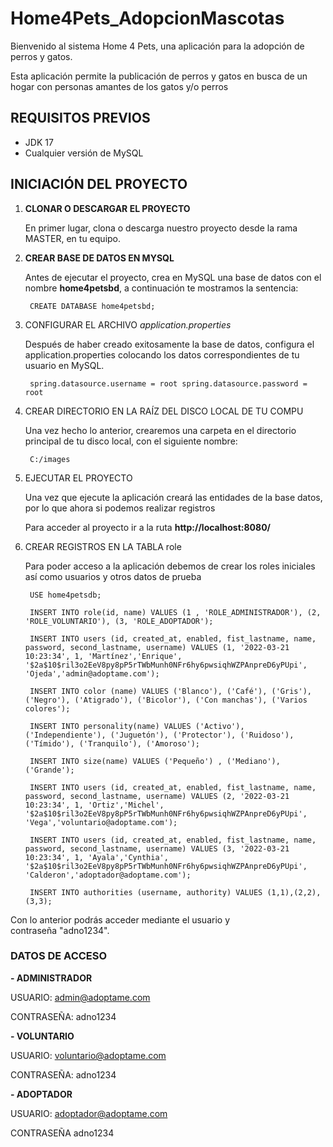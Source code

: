 # Home4Pets_AdopcionMascotas

Bienvenido al sistema Home 4 Pets, una aplicación para la adopción de perros y gatos.

Esta aplicación permite la publicación de perros y gatos en busca de un hogar con personas amantes de los gatos y/o perros

## REQUISITOS PREVIOS 

- JDK 17
- Cualquier versión de MySQL

## INICIACIÓN DEL PROYECTO
1. **CLONAR O DESCARGAR EL PROYECTO**

    En primer lugar, clona o descarga nuestro proyecto desde la rama MASTER, en tu equipo.

2. **CREAR BASE DE DATOS EN MYSQL**

    Antes de ejecutar el proyecto, crea en MySQL una base de datos con el nombre **home4petsbd**, a continuación te mostramos la sentencia:

        CREATE DATABASE home4petsbd;

3. CONFIGURAR EL ARCHIVO *application.properties*

     Después de haber creado exitosamente la base de datos, configura el application.properties colocando los datos correspondientes de tu usuario en MySQL.

        spring.datasource.username = root spring.datasource.password = root

4. CREAR DIRECTORIO EN LA RAÍZ DEL DISCO LOCAL DE TU COMPU

     Una vez hecho lo anterior, crearemos una carpeta en el directorio principal de tu disco local, con el siguiente nombre:
   
        C:/images

5. EJECUTAR EL PROYECTO

   Una vez que ejecute la aplicación creará las entidades de la base datos, por lo que ahora si podemos realizar registros

   Para acceder al proyecto ir a la ruta **http://localhost:8080/**

7. CREAR REGISTROS EN LA TABLA role

     Para poder acceso a la aplicación debemos de crear los roles iniciales así como usuarios y otros datos de prueba

        USE home4petsdb;
        
        INSERT INTO role(id, name) VALUES (1 , 'ROLE_ADMINISTRADOR'), (2, 'ROLE_VOLUNTARIO'), (3, 'ROLE_ADOPTADOR');
        
        INSERT INTO users (id, created_at, enabled, fist_lastname, name, password, second_lastname, username) VALUES (1, '2022-03-21 10:23:34', 1, 'Martínez','Enrique', '$2a$10$ril3o2EeV8py8pP5rTWbMunh0NFr6hy6pwsiqhWZPAnpreD6yPUpi', 'Ojeda','admin@adoptame.com');
        
        INSERT INTO color (name) VALUES ('Blanco'), ('Café'), ('Gris'), ('Negro'), ('Atigrado'), ('Bicolor'), ('Con manchas'), ('Varios colores');
        
        INSERT INTO personality(name) VALUES ('Activo'), ('Independiente'), ('Juguetón'), ('Protector'), ('Ruidoso'), ('Tímido'), ('Tranquilo'), ('Amoroso');
        
        INSERT INTO size(name) VALUES ('Pequeño') , ('Mediano'), ('Grande');
        
        INSERT INTO users (id, created_at, enabled, fist_lastname, name, password, second_lastname, username) VALUES (2, '2022-03-21 10:23:34', 1, 'Ortiz','Michel', '$2a$10$ril3o2EeV8py8pP5rTWbMunh0NFr6hy6pwsiqhWZPAnpreD6yPUpi', 'Vega','voluntario@adoptame.com');
        
        INSERT INTO users (id, created_at, enabled, fist_lastname, name, password, second_lastname, username) VALUES (3, '2022-03-21 10:23:34', 1, 'Ayala','Cynthia', '$2a$10$ril3o2EeV8py8pP5rTWbMunh0NFr6hy6pwsiqhWZPAnpreD6yPUpi', 'Calderon','adoptador@adoptame.com');
        
        INSERT INTO authorities (username, authority) VALUES (1,1),(2,2),(3,3);

Con lo anterior podrás acceder mediante el usuario y contraseña "adno1234".

### DATOS DE ACCESO

**- ADMINISTRADOR**
  
  USUARIO:
        admin@adoptame.com
  
  CONTRASEÑA:
        adno1234


**- VOLUNTARIO**
  
  USUARIO:
        voluntario@adoptame.com
  
  CONTRASEÑA:
        adno1234


**- ADOPTADOR**
  
  USUARIO:
        adoptador@adoptame.com
  
  CONTRASEÑA
        adno1234

